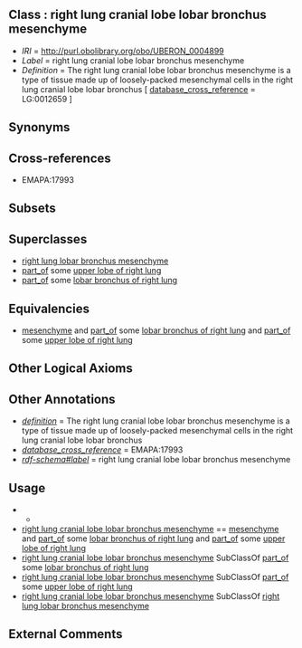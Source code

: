 
## Class : right lung cranial lobe lobar bronchus mesenchyme

 * *IRI* = http://purl.obolibrary.org/obo/UBERON_0004899
 * *Label* = right lung cranial lobe lobar bronchus mesenchyme
 * *Definition* = The right lung cranial lobe lobar bronchus mesenchyme is a type of tissue made up of loosely-packed mesenchymal cells in the right lung cranial lobe lobar bronchus [ [database_cross_reference](../../ef/oboInOwl#hasDbXref.md) = LG:0012659 ]

## Synonyms


## Cross-references

 * EMAPA:17993

## Subsets


## Superclasses

 * [right lung lobar bronchus mesenchyme](../../UBERON/01/UBERON_0004901.md)
 * [part_of](../../BFO/50/BFO_0000050.md) some [upper lobe of right lung](../../UBERON/70/UBERON_0002170.md)
 * [part_of](../../BFO/50/BFO_0000050.md) some [lobar bronchus of right lung](../../UBERON/04/UBERON_0003404.md)

## Equivalencies

 * [mesenchyme](../../UBERON/04/UBERON_0003104.md) and [part_of](../../BFO/50/BFO_0000050.md) some [lobar bronchus of right lung](../../UBERON/04/UBERON_0003404.md) and [part_of](../../BFO/50/BFO_0000050.md) some [upper lobe of right lung](../../UBERON/70/UBERON_0002170.md)

## Other Logical Axioms


## Other Annotations

 * *[definition](../../IAO/15/IAO_0000115.md)* = The right lung cranial lobe lobar bronchus mesenchyme is a type of tissue made up of loosely-packed mesenchymal cells in the right lung cranial lobe lobar bronchus
 * *[database_cross_reference](../../ef/oboInOwl#hasDbXref.md)* = EMAPA:17993
 * *[rdf-schema#label](../../el/rdf-schema#label.md)* = right lung cranial lobe lobar bronchus mesenchyme

## Usage

 * -
 * [right lung cranial lobe lobar bronchus mesenchyme](../../UBERON/99/UBERON_0004899.md) == [mesenchyme](../../UBERON/04/UBERON_0003104.md) and [part_of](../../BFO/50/BFO_0000050.md) some [lobar bronchus of right lung](../../UBERON/04/UBERON_0003404.md) and [part_of](../../BFO/50/BFO_0000050.md) some [upper lobe of right lung](../../UBERON/70/UBERON_0002170.md)
 * [right lung cranial lobe lobar bronchus mesenchyme](../../UBERON/99/UBERON_0004899.md) SubClassOf [part_of](../../BFO/50/BFO_0000050.md) some [lobar bronchus of right lung](../../UBERON/04/UBERON_0003404.md)
 * [right lung cranial lobe lobar bronchus mesenchyme](../../UBERON/99/UBERON_0004899.md) SubClassOf [part_of](../../BFO/50/BFO_0000050.md) some [upper lobe of right lung](../../UBERON/70/UBERON_0002170.md)
 * [right lung cranial lobe lobar bronchus mesenchyme](../../UBERON/99/UBERON_0004899.md) SubClassOf [right lung lobar bronchus mesenchyme](../../UBERON/01/UBERON_0004901.md)

## External Comments

